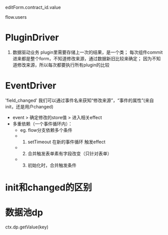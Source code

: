 editForm.contract_id.value

flow.users




# PluginDriver
1. 数据驱动业务
plugin里需要存储上一次的结果，是一个类；
每次组件commit进来都是整个form，不知道修改来源，通过数据新旧比较来确定；
因为不知道修改来源，所以每次都要执行所有plugin的比较

# EventDriver
'field_changed'
我们可以通过事件名来获知“修改来源”，“事件的属性”(来自init，还是用户changed)

- event > 确定修改的store值 > 进入相关effect
- 多重依赖（一个事件循环内）：
  - eg. flow分支依赖多个条件
  - 1. setTimeout 在新的事件循环 触发effect
  - 2. 合并触发表单素有字段改变（只针对表单）
  - 3. 初始化时，合并触发条件

# init和changed的区别


# 数据池dp
ctx.dp.getValue(key)
